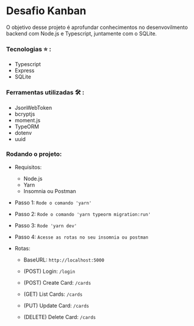 # Desafio Kanban

O objetivo desse projeto é aprofundar conhecimentos no desenvovilmento backend com Node.js e Typescript, juntamente com o SQLite.

### Tecnologias :star: :

- Typescript
- Express
- SQLite

### Ferramentas utilizadas :hammer_and_wrench: :

- JsonWebToken
- bcryptjs
- moment.js
- TypeORM
- dotenv
- uuid

### Rodando o projeto:

- Requisitos:

  - Node.js
  - Yarn
  - Insomnia ou Postman


- Passo 1: `Rode o comando 'yarn'`
- Passo 2: `Rode o comando 'yarn typeorm migration:run'`
- Passo 3: `Rode 'yarn dev'`
- Passo 4: `Acesse as rotas no seu insomnia ou postman`

- Rotas:

  - BaseURL: `http://localhost:5000`

  - (POST) Login: `/login`

  - (POST) Create Card: `/cards`
  - (GET) List Cards: `/cards`
  - (PUT) Update Card: `/cards`
  - (DELETE) Delete Card: `/cards`
